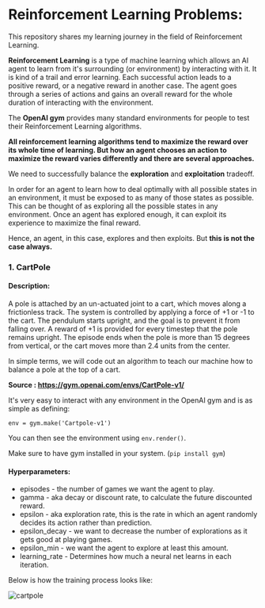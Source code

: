 # Reinforcement Learning Problems: 
This repository shares my learning journey in the field of Reinforcement Learning.

**Reinforcement Learning** is a type of machine learning which allows an AI agent to learn from it's surrounding (or environment) by interacting with it. It is kind of a trail and error learning. Each successful action leads to a positive reward, or a negative reward in another case. The agent goes through a series of actions and gains an overall reward for the whole duration of interacting with the environment.

The **OpenAI gym** provides many standard environments for people to test their Reinforcement Learning algorithms.

**All reinforcement learning algorithms tend to maximize the reward over its whole time of learning. But how an agent chooses an action to maximize the reward varies differently and there are several approaches.**

We need to successfully balance the  **exploration** and
**exploitation** tradeoff. 

In order for an agent to learn how to deal optimally with all possible states in an environment, it must be exposed to as many of those states as possible. This can be thought of as exploring all the possible states in any environment. Once an agent has explored enough, it can exploit its experience to maximize the final reward.

Hence, an agent, in this case, explores and then exploits.
But **this is not the case always.**


### 1. CartPole
#### Description:
A pole is attached by an un-actuated joint to a cart, which moves along a frictionless track. 
The system is controlled by applying a force of +1 or -1 to the cart. The pendulum starts upright, 
and the goal is to prevent it from falling over. A reward of +1 is provided for every timestep that 
the pole remains upright. The episode ends when the pole is more than 15 degrees from vertical, or 
the cart moves more than 2.4 units from the center.

In simple terms, we will code out an algorithm to teach our machine how to balance a pole at the top of a cart.

**Source : https://gym.openai.com/envs/CartPole-v1/**

It's very easy to interact with any environment in the OpenAI gym and is as simple as defining:

```
env = gym.make('Cartpole-v1')
```

You can then see the environment using ``` env.render() ```.

Make sure to have gym installed in your system. (``` pip install gym ```)


#### Hyperparameters:

- episodes - the number of games we want the agent to play.
- gamma - aka decay or discount rate, to calculate the future discounted reward.
- epsilon - aka exploration rate, this is the rate in which an agent randomly decides its action rather than prediction.
- epsilon_decay - we want to decrease the number of explorations as it gets good at playing games.
- epsilon_min - we want the agent to explore at least this amount.
- learning_rate - Determines how much a neural net learns in each iteration.


Below is how the training process looks like:

![cartpole](https://imgur.com/AyyyuxI)


